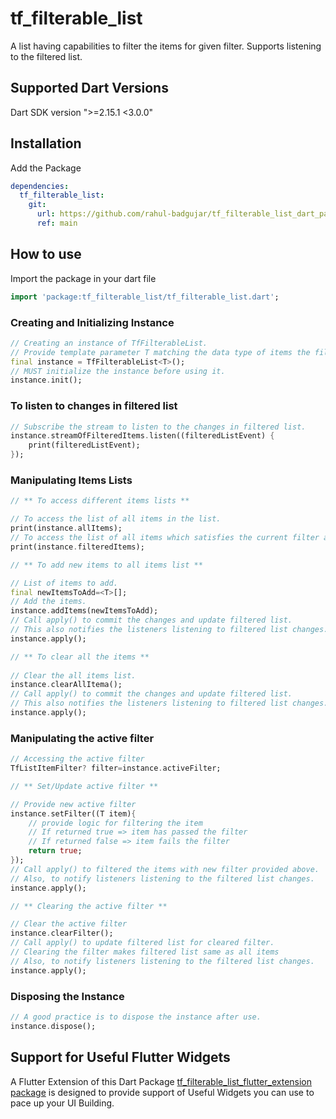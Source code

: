 # tf_filterable_list

A list having capabilities to filter the items for given filter. Supports listening to the filtered list.

## Supported Dart Versions

Dart SDK version ">=2.15.1 <3.0.0"

## Installation

Add the Package

```yaml
dependencies:
  tf_filterable_list:
    git:
      url: https://github.com/rahul-badgujar/tf_filterable_list_dart_package.git
      ref: main
```

## How to use

Import the package in your dart file

```dart
import 'package:tf_filterable_list/tf_filterable_list.dart';
```

### Creating and Initializing Instance

```dart
// Creating an instance of TfFilterableList.
// Provide template parameter T matching the data type of items the filterable list is going to store.
final instance = TfFilterableList<T>();
// MUST initialize the instance before using it.
instance.init();
```

### To listen to changes in filtered list

```dart
// Subscribe the stream to listen to the changes in filtered list.
instance.streamOfFilteredItems.listen((filteredListEvent) {
    print(filteredListEvent);
});
```

### Manipulating Items Lists

```dart
// ** To access different items lists **

// To access the list of all items in the list.
print(instance.allItems);
// To access the list of all items which satisfies the current filter applied.
print(instance.filteredItems);

// ** To add new items to all items list **

// List of items to add.
final newItemsToAdd=<T>[];  
// Add the items.
instance.addItems(newItemsToAdd);
// Call apply() to commit the changes and update filtered list.
// This also notifies the listeners listening to filtered list changes.
instance.apply();

// ** To clear all the items **
 
// Clear the all items list.
instance.clearAllItema();
// Call apply() to commit the changes and update filtered list.
// This also notifies the listeners listening to filtered list changes.
instance.apply();
```

### Manipulating the active filter

```dart
// Accessing the active filter
TfListItemFilter? filter=instance.activeFilter;

// ** Set/Update active filter **

// Provide new active filter
instance.setFilter((T item){
    // provide logic for filtering the item
    // If returned true => item has passed the filter
    // If returned false => item fails the filter
    return true;
});
// Call apply() to filtered the items with new filter provided above.
// Also, to notify listeners listening to the filtered list changes.
instance.apply();

// ** Clearing the active filter **

// Clear the active filter
instance.clearFilter();
// Call apply() to update filtered list for cleared filter.
// Clearing the filter makes filtered list same as all items
// Also, to notify listeners listening to the filtered list changes.
instance.apply();
```

### Disposing the Instance

```dart
// A good practice is to dispose the instance after use.
instance.dispose();
```

## Support for Useful Flutter Widgets

A Flutter Extension of this Dart Package [tf_filterable_list_flutter_extension package](https://github.com/rahul-badgujar/tf_filterable_list_dart_package.git) is designed to provide support of Useful Widgets you can use to pace up your UI Building.
